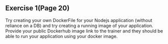 ## Exercise 1(Page 20)

Try creating your own DockerFile for your Nodejs application (without reliance on a DB)
and try creating a running image of your application. Provide your public Dockerhub
image link to the trainer and they should be able to run your application using your
docker image.